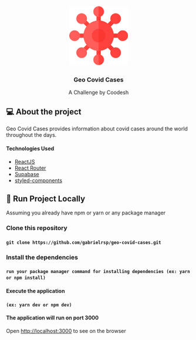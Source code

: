 <h1 align="center">
  <img src="/src/assets/virus-image.png" width="160px" />
</h1>

<h3 align="center">Geo Covid Cases</h3>

<p align="center">A Challenge by Coodesh</p>


## 💻 About the project

 Geo Covid Cases provides information about covid cases around the world throughout the days.

 #### Technologies Used 

  -  [ReactJS](https://reactjs.org/)
  -  [React Router](https://github.com/ReactTraining/react-router)
  -  [Supabase]([https://github.com/axios/axios](https://supabase.com/))
  -  [styled-components](https://www.styled-components.com/)

## 🔧 Run Project Locally

Assuming you already have npm or yarn or any package manager

### Clone this repository

#### `git clone https://github.com/gabrielrsp/geo-covid-cases.git`

### Install the dependencies

#### `run your package manager command for installing dependencies (ex: yarn or npm install)`

#### Execute the application 

#### `(ex: yarn dev or npm dev)`

#### The application will run on port 3000

Open [http://localhost:3000](http://localhost:3000) to see on the browser
